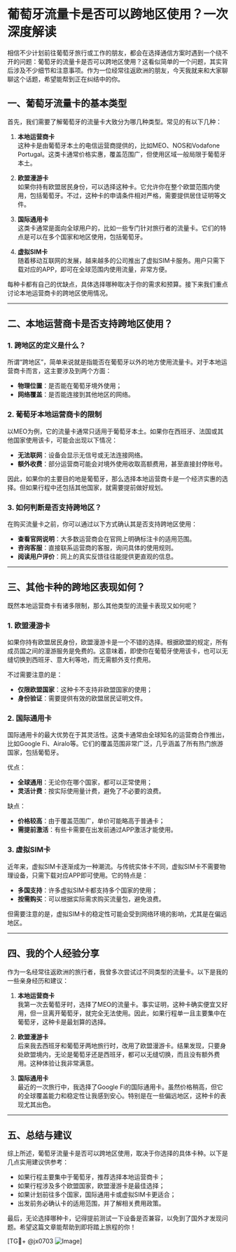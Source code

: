 # 葡萄牙流量卡是否可以跨地区使用？一次深度解读

相信不少计划前往葡萄牙旅行或工作的朋友，都会在选择通信方案时遇到一个绕不开的问题：葡萄牙的流量卡是否可以跨地区使用？这看似简单的一个问题，其实背后涉及不少细节和注意事项。作为一位经常往返欧洲的朋友，今天我就来和大家聊聊这个话题，希望能帮到正在纠结中的你。

## 一、葡萄牙流量卡的基本类型

首先，我们需要了解葡萄牙的流量卡大致分为哪几种类型。常见的有以下几种：

1. **本地运营商卡**  
   这种卡是由葡萄牙本土的电信运营商提供的，比如MEO、NOS和Vodafone Portugal。这类卡通常价格实惠，覆盖范围广，但使用区域一般局限于葡萄牙本土。

2. **欧盟漫游卡**  
   如果你持有欧盟居民身份，可以选择这种卡。它允许你在整个欧盟范围内使用，包括葡萄牙。不过，这种卡的申请条件相对严格，需要提供居住证明等文件。

3. **国际通用卡**  
   这类卡通常是面向全球用户的，比如一些专门针对旅行者的流量卡。它们的特点是可以在多个国家和地区使用，包括葡萄牙。

4. **虚拟SIM卡**  
   随着移动互联网的发展，越来越多的公司推出了虚拟SIM卡服务。用户只需下载对应的APP，即可在全球范围内使用流量，非常方便。

每种卡都有自己的优缺点，具体选择哪种取决于你的需求和预算。接下来我们重点讨论本地运营商卡的跨地区使用情况。

---

## 二、本地运营商卡是否支持跨地区使用？

### 1. 跨地区的定义是什么？
所谓“跨地区”，简单来说就是指能否在葡萄牙以外的地方使用流量卡。对于本地运营商卡而言，这主要涉及到两个方面：
- **物理位置**：是否能在葡萄牙境外使用；
- **网络覆盖**：是否能连接到其他地区的网络。

### 2. 葡萄牙本地运营商卡的限制
以MEO为例，它的流量卡通常只适用于葡萄牙本土。如果你在西班牙、法国或其他国家使用该卡，可能会出现以下情况：
- **无法联网**：设备会显示无信号或无法连接网络。
- **额外收费**：部分运营商可能会对境外使用收取高额费用，甚至直接封停账号。

因此，如果你的主要目的地是葡萄牙，那么选择本地运营商卡是一个经济实惠的选择。但如果行程中还包括其他国家，就需要提前做好规划。

### 3. 如何判断是否支持跨地区？
在购买流量卡之前，你可以通过以下方式确认其是否支持跨地区使用：
- **查看官网说明**：大多数运营商会在官网上明确标注卡的适用范围。
- **咨询客服**：直接联系运营商的客服，询问具体的使用规则。
- **阅读用户评价**：网上的真实反馈往往能提供更直观的信息。

---

## 三、其他卡种的跨地区表现如何？

既然本地运营商卡有诸多限制，那么其他类型的流量卡表现又如何呢？

### 1. 欧盟漫游卡
如果你持有欧盟居民身份，欧盟漫游卡是一个不错的选择。根据欧盟的规定，所有成员国之间的漫游服务是免费的。这意味着，即使你在葡萄牙使用该卡，也可以无缝切换到西班牙、意大利等地，而无需额外支付费用。

不过需要注意的是：
- **仅限欧盟国家**：这种卡不支持非欧盟国家的使用；
- **身份验证**：需要提供有效的欧盟居民证明文件。

### 2. 国际通用卡
国际通用卡的最大优势在于其灵活性。这类卡通常由全球知名的运营商合作推出，比如Google Fi、Airalo等。它们的覆盖范围非常广泛，几乎涵盖了所有热门旅游国家，包括葡萄牙。

优点：
- **全球通用**：无论你在哪个国家，都可以正常使用；
- **灵活计费**：按实际使用量计费，避免了不必要的浪费。

缺点：
- **价格较高**：由于覆盖范围广，单价可能略高于普通卡；
- **需提前激活**：有些卡需要在出发前通过APP激活才能使用。

### 3. 虚拟SIM卡
近年来，虚拟SIM卡逐渐成为一种潮流。与传统实体卡不同，虚拟SIM卡不需要物理设备，只需下载对应APP即可使用。它的特点是：
- **多国支持**：许多虚拟SIM卡都支持多个国家的使用；
- **按需购买**：可以根据实际需求购买流量包，避免浪费。

但需要注意的是，虚拟SIM卡的稳定性可能会受到网络环境的影响，尤其是在偏远地区。

---

## 四、我的个人经验分享

作为一名经常往返欧洲的旅行者，我曾多次尝试过不同类型的流量卡。以下是我的一些亲身经历和建议：

1. **本地运营商卡**  
   我第一次去葡萄牙时，选择了MEO的流量卡。事实证明，这种卡确实便宜又好用，但一旦离开葡萄牙，就完全无法使用。因此，如果行程单一且主要集中在葡萄牙，这种卡是最划算的选择。

2. **欧盟漫游卡**  
   后来我去西班牙和葡萄牙两地旅行时，改用了欧盟漫游卡。结果发现，只要身处欧盟境内，无论是葡萄牙还是西班牙，都可以无缝切换，而且没有额外费用。这种体验让我非常满意。

3. **国际通用卡**  
   最近的一次旅行中，我选择了Google Fi的国际通用卡。虽然价格稍高，但它的全球覆盖能力和稳定性让我感到安心。特别是在一些偏远地区，这种卡的表现尤其出色。

---

## 五、总结与建议

综上所述，葡萄牙流量卡是否可以跨地区使用，取决于你选择的具体卡种。以下是几点实用建议供参考：
- 如果行程主要集中于葡萄牙，推荐选择本地运营商卡；
- 如果行程涉及多个欧盟国家，欧盟漫游卡是最佳选择；
- 如果计划前往多个国家，国际通用卡或虚拟SIM卡更适合；
- 出发前务必确认卡的适用范围，并了解相关费用政策。

最后，无论选择哪种卡，记得提前测试一下设备是否兼容，以免到了国外才发现问题。希望这篇文章能帮助到即将踏上旅程的你！

[TG💪+ @jx0703 ![Image](https://github.com/user-attachments/assets/dbca1d08-cadb-493c-b0ec-ad6f7a83f270)]